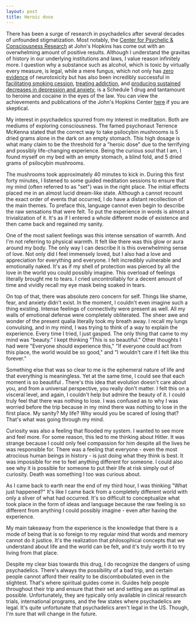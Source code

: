 ```yaml
---
layout: post
title: Heroic dose
---
```


There has been a surge of research in psychadelics after several decades of unfounded stigmatization. Most notably, the [Center for Psychelic & Consciousness Research](https://hopkinspsychedelic.org/) at John's Hopkins has come out with an overwhelming amount of positive results. Although I understand the gravitas of history in our underlying institutions and laws, I value reason infinitely more. I question why a substance such as alcohol, which is toxic by virtually every measure, is legal, while a mere fungus, which not only has [zero evidence](https://www.hopkinsmedicine.org/Press_releases/2006/GriffithspsilocybinQ) of neurotoxicity but has also been incredibly successful in [facilitating smoking cession](https://files.csp.org/Psilocybin/Johnson2017Smoking.pdf), [treating addiction](http://www.centerforintegrativepsychology.org/Bogenschutz_16%20Psychedelics%20as%20aids%20for%20addiction%20therapy_Review.pdf), and [producing sustained decreases in depression and anxiety](https://journals.sagepub.com/doi/pdf/10.1177/0269881116675513), is a Schedule 1 drug and tantamount to heroine and cocaine in the eyes of the law. You can view the achievements and publications of the John's Hopkins Center [here](https://hopkinspsychedelic.org/achievements) if you are skeptical.

My interest in psychadelics spurred from my interest in meditation. Both are mediums of exploring consciousness. The famed psychonaut Terrence McKenna stated that the correct way to take psilocybin mushrooms is 5 dried grams alone in the dark on an empty stomach. This high dosage is what many claim to be the threshold for a "heroic dose" due to the terrifying and possibly life-changing experience. Being the curious soul that I am, I found myself on my bed with an empty stomach, a blind fold, and 5 dried grams of psilocybin mushrooms.

The mushrooms took approximately 40 minutes to kick in. During this first forty minutes, I listened to some guided meditation sessions to ensure that my mind (often referred to as "set") was in the right place. The initial effects placed me in an almost lucid dream-like state. Although a cannot recount the exact order of events that occurred, I do have a distant recollection of the main themes. To preface this, language cannot even begin to describe the raw sensations that were felt. To put the experience in words is almost a trivialization of it. It's as if I entered a whole different mode of existence and then came back and regained my sanity.

One of the most salient feelings was this intense sensation of warmth. And I'm not referring to physical warmth. It felt like there was this glow or aura around my body. The only way I can describe it is this overwhelming sense of love. Not only did I feel immensely loved, but I also had a love and appreciation for everything and everyone. I felt incredibly vulnerable and emotionally naked. It's as if my shell of protection was pierced by all the love in the world you could possibly imagine. This overload of feelings literally brought me to tears. I cried uncontrollably for a decent amount of time and vividly recall my eye mask being soaked in tears.

On top of that, there was absolute zero concern for self. Things like shame, fear, and anxiety didn't exist. In the moment, I couldn't even imagine such a thing existing. Intense feelings of connectivity were present as well. All my walls of emotional defense were completely obliterated. The sheer awe and wonder of the present qualia literally took my breath away. I recall my lungs convulsing, and in my mind, I was trying to think of a way to explain the experience. Every time I tried, I just gasped. The only thing that came to my mind was "beauty." I kept thinking "This is so beautiful." Other thoughts I had were "Everyone should experience this," "If everyone could act from this place, the world would be so good," and "I wouldn't care if I felt like this forever."

Something else that was so clear to me is the ephemeral nature of life and that everything is meaningless. Yet at the same time, I could see that each moment is so beautiful . There's this idea that evolution doesn't care about you, and from a universal perspective, you really don't matter. I felt this on a visceral level, and again, I couldn't help but admire the beauty of it. I could truly feel that there was nothing to lose. I was confused as to why I was worried before the trip because in my mind there was nothing to lose in the first place. My sanity? My life? Why would you be scared of losing that? That's what was going through my mind.

Curiosity was also a feeling that flooded my system. I wanted to see more and feel more. For some reason, this led to me thinking about Hitler. It was strange because I could only feel compassion for him despite all the lives he was responsible for. There was a feeling that everyone - even the most atrocious human beings in history - is just doing what they think is best. It was impossible for me to feel anything different for someone. I could also see why it is possible for someone to put their life at risk simply out of curiosity. Death was something I too was curious about.

As I came back to earth near the end of my third hour, I was thinking "What just happened?" It's like I came back from a completely different world with only a sliver of what had occurred. It's so difficult to conceptualize what took place in the form of ideas and language because the raw feeling is so different from anything I could possibly imagine - even after having the experience.

My main takeaway from the experience is the knowledge that there is a mode of being that is so foreign to my regular mind that words and memory cannot do it justice. It's the realization that philosophical concepts that we understand about life and the world can be felt, and it's truly worth it to try living from that place.

Despite my clear bias towards this drug, I do recognize the dangers of using psychadelics. There's always the possibility of a bad trip, and certain people cannot afford their reality to be discombobulated even in the slightest. That's where spiritual guides come in. Guides help people throughout their trip and ensure that their set and setting are as optimal as possible. Unfortunately, they are typically only available in clinical research trials, international programs, and the few states where psychadelics are legal. It's quite unfortunate that psychadelics aren't legal in the US. Though, I'm sure that will change in the future.
